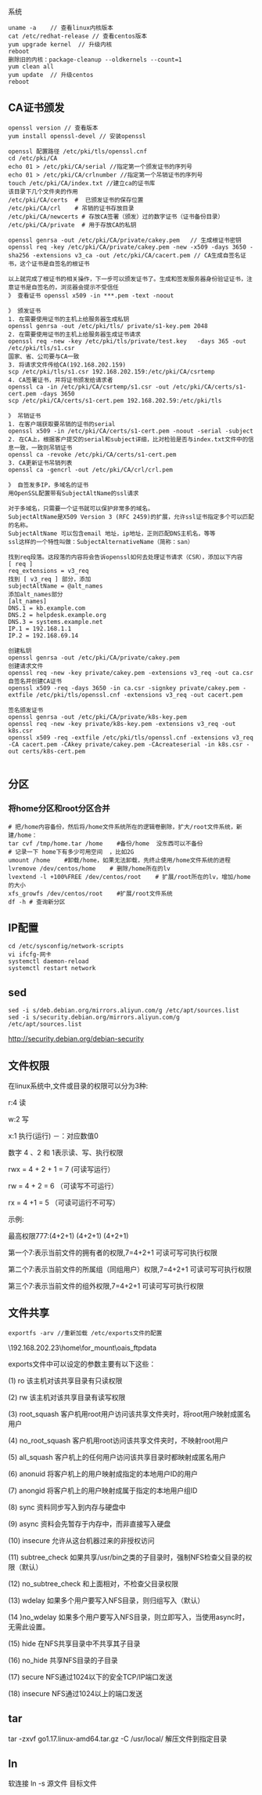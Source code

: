 系统

```shell
uname -a	// 查看linux内核版本
cat /etc/redhat-release	// 查看centos版本
yum upgrade kernel	// 升级内核
reboot 
删除旧的内核：package-cleanup --oldkernels --count=1
yum clean all
yum update	// 升级centos
reboot
```

## CA证书颁发

```shell
openssl version // 查看版本
yum install openssl-devel // 安装openssl

openssl 配置路径 /etc/pki/tls/openssl.cnf
cd /etc/pki/CA
echo 01 > /etc/pki/CA/serial //指定第一个颁发证书的序列号
echo 01 > /etc/pki/CA/crlnumber //指定第一个吊销证书的序列号
touch /etc/pki/CA/index.txt //建立ca的证书库
该目录下几个文件夹的作用
/etc/pki/CA/certs  #  已颁发证书的保存位置
/etc/pki/CA/crl    # 吊销的证书存放目录
/etc/pki/CA/newcerts # 存放CA签署（颁发）过的数字证书（证书备份目录）
/etc/pki/CA/private  # 用于存放CA的私钥

openssl genrsa -out /etc/pki/CA/private/cakey.pem	// 生成根证书密钥
openssl req -key /etc/pki/CA/private/cakey.pem -new -x509 -days 3650 -sha256 -extensions v3_ca -out /etc/pki/CA/cacert.pem // CA生成自签名证书，这个证书是自签名的根证书

以上就完成了根证书的相关操作，下一步可以颁发证书了。生成和签发服务器身份验证证书，注意证书是自签名的，浏览器会提示不受信任
》 查看证书 openssl x509 -in ***.pem -text -noout

》 颁发证书
1. 在需要使用证书的主机上给服务器生成私钥
openssl genrsa -out /etc/pki/tls/ private/s1-key.pem 2048
2. 在需要使用证书的主机上给服务器生成证书请求
openssl req -new -key /etc/pki/tls/private/test.key   -days 365 -out /etc/pki/tls/s1.csr
国家、省、公司要与CA一致
3. 将请求文件传给CA(192.168.202.159)
scp /etc/pki/tls/s1.csr 192.168.202.159:/etc/pki/CA/csrtemp
4. CA签署证书，并将证书颁发给请求者
openssl ca -in /etc/pki/CA/csrtemp/s1.csr -out /etc/pki/CA/certs/s1-cert.pem -days 3650
scp /etc/pki/CA/certs/s1-cert.pem 192.168.202.59:/etc/pki/tls

》 吊销证书
1. 在客户端获取要吊销的证书的serial
openssl x509 -in /etc/pki/CA/certs/s1-cert.pem -noout -serial -subject
2. 在CA上，根据客户提交的serial和subject详细，比对检验是否与index.txt文件中的信息一致，一致则吊销证书
openssl ca -revoke /etc/pki/CA/certs/s1-cert.pem
3. CA更新证书吊销列表
openssl ca -gencrl -out /etc/pki/CA/crl/crl.pem

》 自签发多IP，多域名的证书
用OpenSSL配置带有SubjectAltName的ssl请求

对于多域名，只需要一个证书就可以保护非常多的域名。
SubjectAltName是X509 Version 3 (RFC 2459)的扩展，允许ssl证书指定多个可以匹配的名称。
SubjectAltName 可以包含email 地址，ip地址，正则匹配DNS主机名，等等
ssl这样的一个特性叫做：SubjectAlternativeName（简称：san）

找到req段落。这段落的内容将会告诉openssl如何去处理证书请求（CSR），添加以下内容
[ req ]
req_extensions = v3_req
找到 [ v3_req ] 部分，添加 
subjectAltName = @alt_names
添加alt_names部分
[alt_names]
DNS.1 = kb.example.com
DNS.2 = helpdesk.example.org
DNS.3 = systems.example.net
IP.1 = 192.168.1.1
IP.2 = 192.168.69.14

创建私钥 
openssl genrsa -out /etc/pki/CA/private/cakey.pem
创建请求文件
openssl req -new -key private/cakey.pem -extensions v3_req -out ca.csr
自签名并创建CA证书
openssl x509 -req -days 3650 -in ca.csr -signkey private/cakey.pem -extfile /etc/pki/tls/openssl.cnf -extensions v3_req -out cacert.pem

签名颁发证书
openssl genrsa -out /etc/pki/CA/private/k8s-key.pem
openssl req -new -key private/k8s-key.pem -extensions v3_req -out k8s.csr
openssl x509 -req -extfile /etc/pki/tls/openssl.cnf -extensions v3_req -CA cacert.pem -CAkey private/cakey.pem -CAcreateserial -in k8s.csr -out certs/k8s-cert.pem


```

## 分区

### 将home分区和root分区合并

```shell
# 把/home内容备份，然后将/home文件系统所在的逻辑卷删除，扩大/root文件系统，新建/home：
tar cvf /tmp/home.tar /home    #备份/home  没东西可以不备份
# 记录一下 home下有多少可用空间  ，比如2G
umount /home    #卸载/home，如果无法卸载，先终止使用/home文件系统的进程
lvremove /dev/centos/home    # 删除/home所在的lv
lvextend -l +100%FREE /dev/centos/root    # 扩展/root所在的lv，增加/home的大小
xfs_growfs /dev/centos/root    #扩展/root文件系统
df -h # 查询新分区
```

## IP配置

```
cd /etc/sysconfig/network-scripts
vi ifcfg-网卡
systemctl daemon-reload
systemctl restart network
```

## sed

```shell
sed -i s/deb.debian.org/mirrors.aliyun.com/g /etc/apt/sources.list
sed -i s/security.debian.org/mirrors.aliyun.com/g /etc/apt/sources.list
```

http://security.debian.org/debian-security


## 文件权限

在linux系统中,文件或目录的权限可以分为3种:

r:4 读

w:2 写

x:1  执行(运行)
－：对应数值0

数字 4 、2 和 1表示读、写、执行权限

rwx = 4 + 2 + 1 = 7 (可读写运行）

rw = 4 + 2 = 6 （可读写不可运行）

rx = 4 +1 = 5 （可读可运行不可写）

示例:

最高权限777:(4+2+1) (4+2+1)  (4+2+1)

第一个7:表示当前文件的拥有者的权限,7=4+2+1 可读可写可执行权限

第二个7:表示当前文件的所属组（同组用户）权限,7=4+2+1 可读可写可执行权限

第三个7:表示当前文件的组外权限,7=4+2+1 可读可写可执行权限



## 文件共享

```
exportfs -arv //重新加载 /etc/exports文件的配置
```
\\192.168.202.23\home\for_mount\oais_ftpdata

exports文件中可以设定的参数主要有以下这些：

(1) ro 该主机对该共享目录有只读权限

(2) rw 该主机对该共享目录有读写权限

(3) root_squash 客户机用root用户访问该共享文件夹时，将root用户映射成匿名用户

(4) no_root_squash 客户机用root访问该共享文件夹时，不映射root用户

(5) all_squash 客户机上的任何用户访问该共享目录时都映射成匿名用户

(6) anonuid 将客户机上的用户映射成指定的本地用户ID的用户

(7) anongid 将客户机上的用户映射成属于指定的本地用户组ID

(8) sync 资料同步写入到内存与硬盘中

(9) async 资料会先暂存于内存中，而非直接写入硬盘

(10) insecure 允许从这台机器过来的非授权访问　

(11) subtree_check 如果共享/usr/bin之类的子目录时，强制NFS检查父目录的权限（默认）

(12) no_subtree_check 和上面相对，不检查父目录权限

(13) wdelay 如果多个用户要写入NFS目录，则归组写入（默认）

(14 )no_wdelay 如果多个用户要写入NFS目录，则立即写入，当使用async时，无需此设置。

(15) hide 在NFS共享目录中不共享其子目录

(16) no_hide 共享NFS目录的子目录

(17) secure NFS通过1024以下的安全TCP/IP端口发送

(18) insecure NFS通过1024以上的端口发送



## tar

tar -zxvf go1.17.linux-amd64.tar.gz  -C /usr/local/ 解压文件到指定目录



## ln

软连接 ln -s 源文件 目标文件